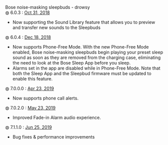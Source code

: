 Bose noise-masking sleepbuds - drowsy</br>
&#9677; 6.0.3 : <a href="https://community.bose.com/t5/Headphones-Archive/Bose-Sleep-App-1-6-0-and-Sleepbuds-firmware-6-0-3-release/td-p/153820">Oct 31, 2018</a>
<ul>
  <li>Now supporting the Sound Library feature that allows you to preview and transfer new sounds to the Sleepbuds</li>
</ul>
&#9677; 6.0.4 : <a href="https://community.bose.com/t5/Wellness-Archive/Update-02-13-Bose-Sleep-App-1-7-2-release/m-p/166673">Dec 18, 2018</a>
<ul>
  <li>Now supports Phone-Free Mode. With the new Phone-Free Mode enabled, Bose noise-masking sleepbuds begin playing your preset sleep sound as soon as they are removed from the charging case, eliminating the need to look at the Bose Sleep App before you sleep.</li>
  <li>Alarms set in the app are disabled while in Phone-Free Mode. Note that both the Sleep App and the Sleepbud firmware must be updated to enable this feature.</li>
</ul>
&#9677; 7.0.0.0 : <a href="https://community.bose.com/t5/Sleepbuds/Bose-Sleep-App-2-1-0-and-Sleepbud-Firmware-7-0-0-0/td-p/201526">Apr 23, 2019</a>
<ul>
  <li>Now supports phone call alerts.</li>
</ul>
&#9677; 7.0.2.0 : <a href="https://community.bose.com/t5/Sleepbuds/Bose-Sleep-App-2-2-0-and-Sleepbud-Firmware-7-0-2-0-update-May-23/m-p/207506">May 23, 2019</a>
<ul>
  <li>Improved Fade-in Alarm audio experience.</li>
</ul>
&#9677; 7.1.1.0 : <a href="https://community.bose.com/t5/Sleepbuds/Bose-Sleep-App-2-2-1-and-Sleepbud-Firmware-7-1-1-0-Update-June/m-p/216540">Jun 25, 2019</a>
<ul>
  <li>Bug fixes & performance improvements</li>
</ul>
